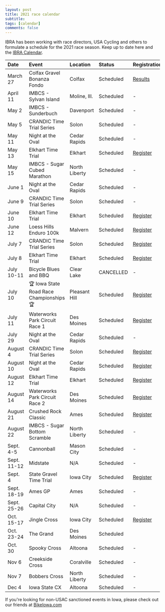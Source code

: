 ```yaml
---
layout: post
title: 2021 race calendar
subtitle: 
tags: [calendar]
comments: false
---
```


IBRA has been working with race directors, USA Cycling and others to formulate a schedule for the 2021 race season. Keep up to date here and the [IBRA Calendar](https://www.iowabicycleracing.org/schedule/).

|Date	|Event  | Location                                  | Status	|Registration	|
| :------     | :---                                      | :---                     | :---       | :---                                                                            |
|March 27     | Colfax Gravel Bonanza Fondo               | Colfax                   | Scheduled  | [Results](https://legacy.usacycling.org/results/index.php?year=2021&id=4906)    |
|April 11     | IMBCS - Sylvan Island                     | Moline, Ill.             | Scheduled  | -                                                                               |
|May 2        | IMBCS - Sunderbuch                        | Davenport                | Scheduled  | -                                                                               |
|May 5        | CRANDIC Time Trial Series                 | Solon                    | Scheduled  | -                                                                               |
|May 11       | Night at the Oval                         | Cedar Rapids             | Scheduled  | -                                                                               |
|May 13       | Elkhart Time Trial                        | Elkhart                  | Scheduled  | [Register](https://www.bikereg.com/elkhart-time-trials-may)                     |
|May 15       | IMBCS - Sugar Cubed Marathon              | North Liberty            | Scheduled  | -                                                                               |
|June 1       | Night at the Oval                         | Cedar Rapids             | Scheduled  | -                                                                               |
|June 9       | CRANDIC Time Trial Series                 | Solon                    | Scheduled  | -                                                                               |
|June 10      | Elkhart Time Trial                        | Elkhart                  | Scheduled  | [Register](https://www.bikereg.com/elkhart-time-trials-may)                     |
|June 12      | Loess Hills Enduro 100k                   | Malvern                  | Scheduled  | [Register](https://www.bikereg.com/loess-hills-enduro-100k)                     |
|July 7       | CRANDIC Time Trial Series                 | Solon                    | Scheduled  | [Register](https://www.bikereg.com/crandic-time-trial-series)                   |
|July 8       | Elkhart Time Trial                        | Elkhart                  | Scheduled  | [Register](https://www.bikereg.com/elkhart-time-trials-may)                     |
|July 10-11   | Bicycle Blues and BBQ                     | Clear Lake               | CANCELLED  | -                                                                               |
|July 10      | 🏆 Iowa State Road Race Championships 🏆  | Pleasant Hill            | Scheduled  | [Register](https://www.bikereg.com/51018)                                       |
|July 11      | Waterworks Park Circuit Race 1            | Des Moines               | Scheduled  | [Register](https://www.bikereg.com/gp-des-moines-criterium)                     |
|July 29      | Night at the Oval                         | Cedar Rapids             | Scheduled  | -                                                                               |
|August 4     | CRANDIC Time Trial Series                 | Solon                    | Scheduled  | [Register](https://www.bikereg.com/crandic-time-trial-series)                   |
|August 10    | Night at the Oval                         | Cedar Rapids             | Scheduled  | [Register](https://www.bikereg.com/night-at-the-oval)                           |
|August 12    | Elkhart Time Trial                        | Elkhart                  | Scheduled  | [Register](https://www.bikereg.com/elkhart-time-trials-may)                     |
|August 14    | Waterworks Park Circuit Race 2            | Des Moines               | Scheduled  | [Register](https://www.bikereg.com/gp-des-moines-criterium-2021)                |
|August 21    | Crushed Rock Classic                      | Ames                     | Scheduled  | [Register](https://www.bikereg.com/6th-annual-crushed-rock-classic)             |
|August 22    | IMBCS - Sugar Bottom Scramble             | North Liberty            | Scheduled  | -                                                                               |
|Sept. 4-5    | Cannonball                                | Mason City               | Scheduled  | -                                                                               |
|Sept. 11-12  | Midstate                                  | N/A                      | Scheduled  | -                                                                               |
|Sept. 4      | State Gravel Time Trial                   | Iowa City                | Scheduled  | [Register](https://www.bikereg.com/iowa-state-gravel-time-trial-championships)  |
|Sept. 18-19  | Ames GP                                   | Ames                     | Scheduled  | -                                                                               |
|Sept. 25-26  | Capital City                              | N/A                      | Scheduled  | -                                                                               |
|Oct. 15-17   | Jingle Cross                              | Iowa City                | Scheduled  | [Register](https://www.bikereg.com/49608)                                       |
|Oct. 23-24   | The Grand                                 | Des Moines               | Scheduled  |                                                                                 |
|Oct. 30      | Spooky Cross                              | Altoona                  | Scheduled  | -                                                                               |
|Nov 6        | Creekside Cross                           | Coralville               | Scheduled  | -                                                                               |
|Nov 7        | Bobbers Cross                             | North Liberty            | Scheduled  | -                                                                               |
|Dec 4        | Iowa State CX                             | Altoona                  | Scheduled  | -                                                                               |

If you're looking for non-USAC sanctioned events in Iowa, please check out our friends at [BikeIowa.com](http://bikeiowa.com)
